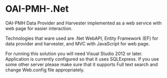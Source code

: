 OAI-PMH-.Net
============

OAI-PMH Data Provider and Harvester implemented as a web service with web page for easier interaction.

Technologies that ware used are .Net WebAPI, Entity Framework (EF) for data provider and harvester, 
and MVC with JavaScript for web page.

For running this solution you will need Visual Studio 2012 or later. Application is currently configured
so that it uses SQLExpress. If you use some other server please make sure that it supports Full text search
and change Web.config file appropriately.
